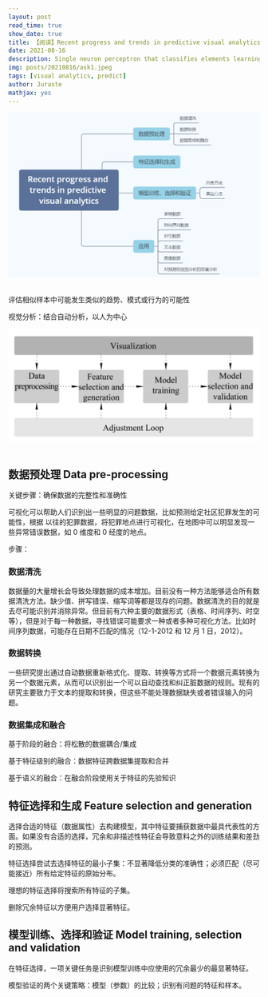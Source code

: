 ```yaml
---
layout: post
read_time: true
show_date: true
title: 【阅读】Recent progress and trends in predictive visual analytics
date: 2021-08-16
description: Single neuron perceptron that classifies elements learning quite quickly.
img: posts/20210816/ask1.jpeg
tags: [visual analytics, predict]
author: Juraste
mathjax: yes
---
```


<center><img src='./assets/img/posts/20210816/Untitled.png' width="540"></center><br>

评估相似样本中可能发生类似的趋势、模式或行为的可能性

视觉分析：结合自动分析，以人为中心

<center><img src='./assets/img/posts/20210816/Untitled-2.png' width="540"></center><br>

## 数据预处理 Data pre-processing

关键步骤：确保数据的完整性和准确性

可视化可以帮助人们识别出一些明显的问题数据，比如预测给定社区犯罪发生的可能性，根据 以往的犯罪数据，将犯罪地点进行可视化，在地图中可以明显发现一些异常错误数据，如 0 维度和 0 经度的地点。

步骤：

### 数据清洗

数据量的大量增长会导致处理数据的成本增加。目前没有一种方法能够适合所有数据清洗方法。缺少值、拼写错误、缩写词等都是现存的问题。数据清洗的目的就是去尽可能识别并消除异常。但目前有六种主要的数据形式（表格、时间序列、时空等），但是对于每一种数据，寻找错误可能要求一种或者多种可视化方法。比如时间序列数据，可能存在日期不匹配的情况（12-1-2012 和 12 月 1 日，2012）。

### 数据转换

一些研究提出通过自动数据重新格式化、提取、转换等方式将一个数据元素转换为另一个数据元素，从而可以识别出一个可以自动查找和纠正脏数据的规则。现有的研究主要致力于文本的提取和转换，但这些不能处理数据缺失或者错误输入的问题。

### 数据集成和融合

基于阶段的融合：将松散的数据耦合/集成

基于特征级别的融合：数据特征跨数据集提取和合并

基于语义的融合：在融合阶段使用关于特征的先验知识

## 特征选择和生成 Feature selection and generation

选择合适的特征（数据属性）去构建模型，其中特征要捕获数据中最具代表性的方面。如果没有合适的选择，冗余和非描述性特征会导致意料之外的训练结果和差劲的预测。

特征选择尝试去选择特征的最小子集：不显著降低分类的准确性；必须匹配（尽可能接近）所有给定特征的原始分布。

理想的特征选择将搜索所有特征的子集。

删除冗余特征以方便用户选择显著特征。

## 模型训练、选择和验证 Model training, selection and validation

在特征选择，一项关键任务是识别模型训练中应使用的冗余最少的最显著特征。

模型验证的两个关键策略：模型（参数）的比较；识别有问题的特征和样本。
